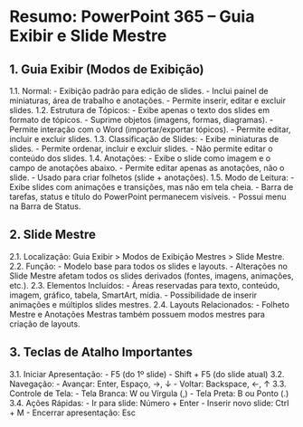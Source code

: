 # Resumo: PowerPoint 365 – Guia Exibir e Slide Mestre

## 1. Guia Exibir (Modos de Exibição)
1.1. Normal:
    - Exibição padrão para edição de slides.
    - Inclui painel de miniaturas, área de trabalho e anotações.
    - Permite inserir, editar e excluir slides.
1.2. Estrutura de Tópicos:
    - Exibe apenas o texto dos slides em formato de tópicos.
    - Suprime objetos (imagens, formas, diagramas).
    - Permite interação com o Word (importar/exportar tópicos).
    - Permite editar, incluir e excluir slides.
1.3. Classificação de Slides:
    - Exibe miniaturas de slides.
    - Permite ordenar, incluir e excluir slides.
    - Não permite editar o conteúdo dos slides.
1.4. Anotações:
    - Exibe o slide como imagem e o campo de anotações abaixo.
    - Permite editar apenas as anotações, não o slide.
    - Usado para criar folhetos (slide + anotações).
1.5. Modo de Leitura:
    - Exibe slides com animações e transições, mas não em tela cheia.
    - Barra de tarefas, status e título do PowerPoint permanecem visíveis.
    - Possui menu na Barra de Status.

## 2. Slide Mestre
2.1. Localização: Guia Exibir > Modos de Exibição Mestres > Slide Mestre.
2.2. Função:
    - Modelo base para todos os slides e layouts.
    - Alterações no Slide Mestre afetam todos os slides derivados (fontes, imagens, animações, etc.).
2.3. Elementos Incluídos:
    - Áreas reservadas para texto, conteúdo, imagem, gráfico, tabela, SmartArt, mídia.
    - Possibilidade de inserir animações e múltiplos slides mestres.
2.4. Layouts Relacionados:
    - Folheto Mestre e Anotações Mestras também possuem modos mestres para criação de layouts.

## 3. Teclas de Atalho Importantes
3.1. Iniciar Apresentação:
    - F5 (do 1º slide)
    - Shift + F5 (do slide atual)
3.2. Navegação:
    - Avançar: Enter, Espaço, →, ↓
    - Voltar: Backspace, ←, ↑
3.3. Controle de Tela:
    - Tela Branca: W ou Vírgula (,)
    - Tela Preta: B ou Ponto (.)
3.4. Ações Rápidas:
    - Ir para slide: Número + Enter
    - Inserir novo slide: Ctrl + M
    - Encerrar apresentação: Esc